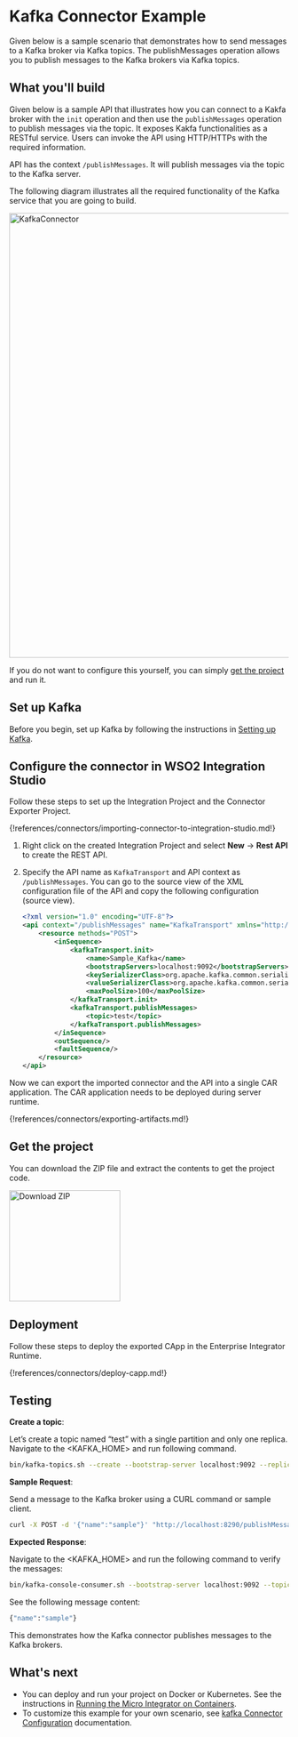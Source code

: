 # Kafka Connector Example

Given below is a sample scenario that demonstrates how to send messages to a Kafka broker via Kafka topics. The publishMessages operation allows you to publish messages to the Kafka brokers via Kafka topics.

## What you'll build

Given below is a sample API that illustrates how you can connect to a Kakfa broker with the `init` operation and then use the `publishMessages` operation to publish messages via the topic. It exposes Kakfa functionalities as a RESTful service. Users can invoke the API using HTTP/HTTPs with the required information.

API has the context `/publishMessages`. It will publish messages via the topic to the Kafka server.

The following diagram illustrates all the required functionality of the Kafka service that you are going to build.

<img src="{{base_path}}/assets/img/integrate/connectors/KafkaConnectorPublishMessage.png" title="KafkaConnector" width="800" alt="KafkaConnector"/>

If you do not want to configure this yourself, you can simply [get the project](#get-the-project) and run it.

## Set up Kafka

Before you begin, set up Kafka by following the instructions in [Setting up Kafka](setting-up-kafka.md).

## Configure the connector in WSO2 Integration Studio

Follow these steps to set up the Integration Project and the Connector Exporter Project.

{!references/connectors/importing-connector-to-integration-studio.md!}

1. Right click on the created Integration Project and select **New** -> **Rest API** to create the REST API.

2. Specify the API name as `KafkaTransport` and API context as `/publishMessages`. You can go to the source view of the XML configuration file of the API and copy the following configuration (source view).

    ```xml
    <?xml version="1.0" encoding="UTF-8"?>
    <api context="/publishMessages" name="KafkaTransport" xmlns="http://ws.apache.org/ns/synapse">
        <resource methods="POST">
            <inSequence>
                <kafkaTransport.init>
                    <name>Sample_Kafka</name>
                    <bootstrapServers>localhost:9092</bootstrapServers>
                    <keySerializerClass>org.apache.kafka.common.serialization.StringSerializer</keySerializerClass>
                    <valueSerializerClass>org.apache.kafka.common.serialization.StringSerializer</valueSerializerClass>
                    <maxPoolSize>100</maxPoolSize>
                </kafkaTransport.init>
                <kafkaTransport.publishMessages>
                    <topic>test</topic>
                </kafkaTransport.publishMessages>
            </inSequence>
            <outSequence/>
            <faultSequence/>
        </resource>
    </api>
    ```
Now we can export the imported connector and the API into a single CAR application. The CAR application needs to be deployed during server runtime. 

{!references/connectors/exporting-artifacts.md!}

## Get the project

You can download the ZIP file and extract the contents to get the project code.

<a href="{{base_path}}/assets/attach/connectors/Kafka-connector.zip">
    <img src="{{base_path}}/assets/img/integrate/connectors/download-zip.png" width="200" alt="Download ZIP">
</a>

## Deployment

Follow these steps to deploy the exported CApp in the Enterprise Integrator Runtime. 

{!references/connectors/deploy-capp.md!}
    
## Testing

**Create a topic**:

Let’s create a topic named “test” with a single partition and only one replica.
Navigate to the <KAFKA_HOME> and run following command.
   
```bash
bin/kafka-topics.sh --create --bootstrap-server localhost:9092 --replication-factor 1 --partitions 1 --topic test     
```

**Sample Request**:
   
Send a message to the Kafka broker using a CURL command or sample client.

```bash
curl -X POST -d '{"name":"sample"}' "http://localhost:8290/publishMessages" -H "Content-Type:application/json" -v
```

**Expected Response**: 
   
Navigate to the <KAFKA_HOME> and run the following command to verify the messages:

```bash
bin/kafka-console-consumer.sh --bootstrap-server localhost:9092 --topic test --from-beginning
```

See the following message content:

```bash
{"name":"sample"}
```   

This demonstrates how the Kafka connector publishes messages to the Kafka brokers.
   
## What's next

* You can deploy and run your project on Docker or Kubernetes. See the instructions in [Running the Micro Integrator on Containers](../../../../setup/installation/run_in_containers).
* To customize this example for your own scenario, see [kafka Connector Configuration](kafka-connector-config.md) documentation.